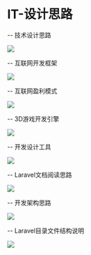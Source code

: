 # IT-设计思路

-- 技术设计思路

![](../.gitbook/assets/ji-shu-she-ji-si-lu.png)

-- 互联网开发框架

![](../.gitbook/assets/hu-lian-wang-kai-fa-kuang-jia.png)

-- 互联网盈利模式

![](../.gitbook/assets/hu-lian-wang-ying-li-mo-shi.png)

-- 3D游戏开发引擎

![](../.gitbook/assets/3d-you-xi-kai-fa-yin-qing.png)

-- 开发设计工具

![](../.gitbook/assets/kai-fa-she-ji-gong-ju.jpg)

-- Laravel文档阅读思路

![](../.gitbook/assets/laravel-wen-dang-yue-du-si-lu.png)

-- 开发架构思路

![](../.gitbook/assets/kai-fa-jia-gou-si-lu.png)

-- Laravel目录文件结构说明

![](../.gitbook/assets/laravel-mu-lu-wen-jian-jie-gou-shuo-ming.jpg)

